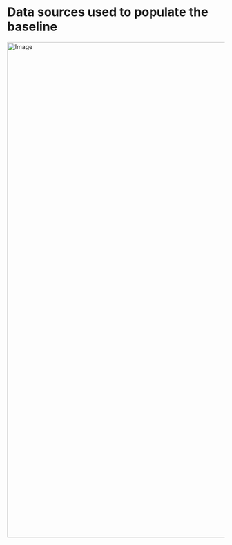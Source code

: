 # Data sources used to populate the baseline

<img width="1146" alt="Image" src="https://github.com/user-attachments/assets/9d2ab696-f12b-4e6e-a03e-a3a8c8cbc025" />
